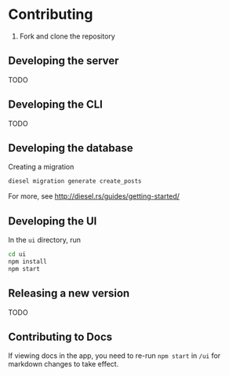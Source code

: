# Contributing

1. Fork and clone the repository

## Developing the server

TODO

## Developing the CLI

TODO

## Developing the database

Creating a migration

```bash
diesel migration generate create_posts
```

For more, see http://diesel.rs/guides/getting-started/

## Developing the UI

In the `ui` directory, run

```bash
cd ui
npm install
npm start
```

## Releasing a new version

TODO

## Contributing to Docs

If viewing docs in the app, you need to re-run `npm start` in `/ui` for markdown changes to take effect.
